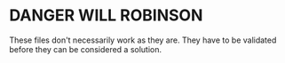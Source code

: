 # DANGER WILL ROBINSON

These files don't necessarily work as they are.  They have to be
validated before they can be considered a solution.
